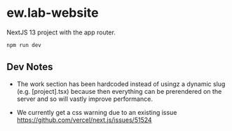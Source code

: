 # ew.lab-website

NextJS 13 project with the app router.

```bash
npm run dev
```

## Dev Notes

- The work section has been hardcoded instead of usingz a dynamic slug (e.g. [project].tsx) because then everything can be prerendered on the server and so will vastly improve performance.

- We currently get a css warning due to an existing issue https://github.com/vercel/next.js/issues/51524

